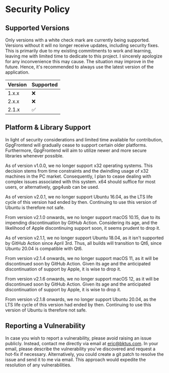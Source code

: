 # Security Policy

## Supported Versions

Only versions with a white check mark are currently being supported. Versions
without it will no longer receive updates, including security fixes. This is
primarily due to my existing commitments to work and learning, leaving me with
limited time to dedicate to this project. I sincerely apologize for any
inconvenience this may cause. The situation may improve in the future. Hence,
it's recommended to always use the latest version of the application.

| Version | Supported          |
| ------- | ------------------ |
| 1.x.x   | :x:                |
| 2.x.x   | :x:                |
| 2.1.x   | :white_check_mark: |

## Platform & Library Support

In light of security considerations and limited time available for contribution,
GpgFrontend will gradually cease to support certain older platforms.
Furthermore, GpgFrontend will aim to utilize newer and more secure libraries
whenever possible.

As of version v1.0.0, we no longer support x32 operating systems. This decision
stems from time constraints and the dwindling usage of x32 machines in the PC
market. Consequently, I plan to cease dealing with complex issues associated
with this system. x64 should suffice for most users, or alternatively, gpg4usb
can be used.

As of version v2.0.1, we no longer support Ubuntu 16.04, as the LTS life cycle
of this version had ended by then. Continuing to use this version of Ubuntu is
therefore not safe.

From version v2.1.0 onwards, we no longer support macOS 10.15, due to its
impending discontinuation by GitHub Action. Considering its age, and the
likelihood of Apple discontinuing support soon, it seems prudent to drop it.

As of version v2.1.1, we no longer support Ubuntu 18.04, as it isn't supported
by GitHub Action since April 3rd. Thus, all builds will transition to Qt6, since
Ubuntu 20.04 is compatible with Qt6.

From version v2.1.4 onwards, we no longer support macOS 11, as it will be
discontinued soon by GitHub Action. Given its age and the anticipated
discontinuation of support by Apple, it is wise to drop it.

From version v2.1.6 onwards, we no longer support macOS 12, as it will be
discontinued soon by GitHub Action. Given its age and the anticipated
discontinuation of support by Apple, it is wise to drop it.

From version v2.1.8 onwards, we no longer support Ubuntu 20.04, as the LTS life
cycle of this version had ended by then. Continuing to use this version of
Ubuntu is therefore not safe.

## Reporting a Vulnerability

In case you wish to report a vulnerability, please avoid raising an issue
publicly. Instead, contact me directly via email at eric@bktus.com. In your
email, please describe the vulnerability you've discovered and request a hot-fix
if necessary. Alternatively, you could create a git patch to resolve the issue
and send it to me via email. This approach would expedite the resolution of any
vulnerabilities.
